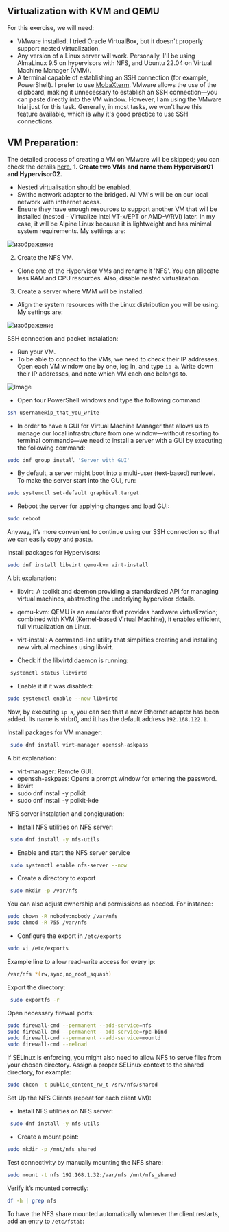 ## Virtualization with KVM and QEMU
For this exercise, we will need:

- VMware installed. I tried Oracle VirtualBox, but it doesn't properly support nested virtualization.
- Any version of a Linux server will work. Personally, I'll be using AlmaLinux 9.5 on hypervisors with NFS, and Ubuntu 22.04 on Virtual Machine Manager (VMM).
- A terminal capable of establishing an SSH connection (for example, PowerShell). I prefer to use [MobaXterm](https://mobaxterm.mobatek.net/). VMware allows the use of the clipboard, making it unnecessary to establish an SSH connection—you can paste directly into the VM window. However, I am using the VMware trial just for this task. Generally, in most tasks, we won't have this feature available, which is why it's good practice to use SSH connections.

## VM Preparation:
The detailed process of creating a VM on VMware will be skipped; you can check the details [here.](https://www.youtube.com/watch?v=sJNxJghTc28)
**1. Create two VMs and name them Hypervisor01 and Hypervisor02.**
- Nested virtualisation should be enabled.
- Swithc network adapter to the bridged. All VM's will be on our local network with inthernet acess.
- Ensure they have enough resources to support another VM that will be installed (nested - Virtualize Intel VT-x/EPT or AMD-V/RVI) later. In my case, it will be Alpine Linux because it is lightweight and has minimal system requirements. My settings are:

![изображение](https://github.com/user-attachments/assets/ad1dd042-bb38-43a2-90e6-4c3aaf9e09f1)

2. Create the NFS VM.
- Clone one of the Hypervisor VMs and rename it 'NFS'. You can allocate less RAM and CPU resources. Also, disable nested virtualization.
3. Create a server where VMM will be installed.
- Align the system resources with the Linux distribution you will be using. My settings are:

![изображение](https://github.com/user-attachments/assets/362c276a-2c18-473d-a5a6-ca269f10fe21)

 SSH connection and packet instalation:
 - Run your VM. 
 - To be able to connect to the VMs, we need to check their IP addresses. Open each VM window one by one, log in, and type `ip a`. Write down their IP addresses, and note which VM each one belongs to. 

![Image](https://github.com/user-attachments/assets/87d11c4f-a82e-4aeb-b91e-ff5a6f3abc45)

- Open four PowerShell windows and type the following command

```bash
ssh username@ip_that_you_write
```
 - In order to have a GUI for Virtual Machine Manager that allows us to manage our local infrastructure from one window—without resorting to terminal commands—we need to install a server with a GUI by executing the following command:
```bash
sudo dnf group install 'Server with GUI'
```
- By default, a server might boot into a multi-user (text-based) runlevel. To make the server start into the GUI, run:
```bash
sudo systemctl set-default graphical.target
```
- Reboot the server for applying changes and load GUI:
```bash
sudo reboot
```
Anyway, it’s more convenient to continue using our SSH connection so that we can easily copy and paste.

Install packages for Hypervisors:
```bash
sudo dnf install libvirt qemu-kvm virt-install 
```
A bit explanation:
- libvirt: A toolkit and daemon providing a standardized API for managing virtual machines, abstracting the underlying hypervisor details.
- qemu-kvm: QEMU is an emulator that provides hardware virtualization; combined with KVM (Kernel-based Virtual Machine), it enables efficient, full virtualization on Linux.
- virt-install: A command-line utility that simplifies creating and installing new virtual machines using libvirt.

- Check if the libvirtd daemon is running:
```bash
 systemctl status libvirtd
```
- Enable it if it was disabled:
```bash
sudo systemctl enable --now libvirtd
```
Now, by executing `ip a`, you can see that a new Ethernet adapter has been added. Its name is virbr0, and it has the default address `192.168.122.1`.

Install packages for VM manager:

```bash
 sudo dnf install virt-manager openssh-askpass
```
A bit explanation:
- virt-manager: Remote GUI.
- openssh-askpass: Opens a prompt window for entering the password.
- libvirt
- sudo dnf install -y polkit
- sudo dnf install -y polkit-kde

NFS server instalation and congiguration:
- Install NFS utilities on NFS server:
```bash
 sudo dnf install -y nfs-utils
```
- Enable and start the NFS server service
```bash
 sudo systemctl enable nfs-server --now
```
- Create a directory to export

```bash
 sudo mkdir -p /var/nfs
```
You can also adjust ownership and permissions as needed. For instance:

```bash
sudo chown -R nobody:nobody /var/nfs
sudo chmod -R 755 /var/nfs
```
- Configure the export in `/etc/exports`

```bash
sudo vi /etc/exports
```
Example line to allow read-write access for every ip:
```bash
/var/nfs *(rw,sync,no_root_squash)
```
Export the directory:

```bash
 sudo exportfs -r
```
Open necessary firewall ports:
```bash
sudo firewall-cmd --permanent --add-service=nfs
sudo firewall-cmd --permanent --add-service=rpc-bind
sudo firewall-cmd --permanent --add-service=mountd
sudo firewall-cmd --reload
```
If SELinux is enforcing, you might also need to allow NFS to serve files from your chosen directory. Assign a proper SELinux context to the shared directory, for example:
```bash
sudo chcon -t public_content_rw_t /srv/nfs/shared
```
Set Up the NFS Clients (repeat for each client VM):
- Install NFS utilities on NFS server:
```bash
 sudo dnf install -y nfs-utils
```
- Create a mount point:
```bash
sudo mkdir -p /mnt/nfs_shared 
```
Test connectivity by manually mounting the NFS share:
```bash
sudo mount -t nfs 192.168.1.32:/var/nfs /mnt/nfs_shared
```
Verify it’s mounted correctly:
```bash
df -h | grep nfs 
```
To have the NFS share mounted automatically whenever the client restarts, add an entry to `/etc/fstab`:
```bash

```
